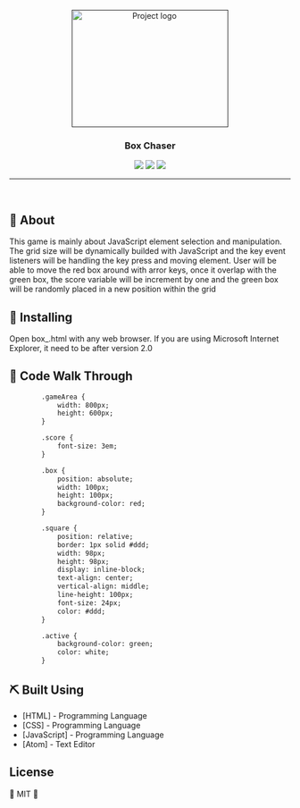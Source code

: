 <p align="center">
    <a href="" rel="noopener">
 <img height= 210 width = 280 src="https://user-images.githubusercontent.com/32112516/61998159-3fe67c80-b09b-11e9-83ca-e4091389fb68.png" alt="Project logo"></a>

<h3 align="center">Box Chaser</h3>

<div align="center">

  <img src="https://img.shields.io/badge/license-MIT-yellow.svg?style=flat-square">
  <img src="https://img.shields.io/badge/downloads-0k-yellow.svg?style=flat-square">
  <img src="https://img.shields.io/badge/build-passing-yellow.svg?style=flat-square">

</div>

---

<p align="center">
    <br> 
</p>

## 🧐 About 
This game is mainly about JavaScript element selection and manipulation. The grid size will be dynamically builded with JavaScript and the key event listeners will be handling the key press and moving element. User will be able to move the red box around with arror keys, once it overlap with the green box, the score variable will be increment by one and the green box will be randomly placed in a new position within the grid

## 🏁 Installing

Open box_.html with any web browser. If you are using Microsoft Internet Explorer, it need to be after version 2.0

## 🎈 Code Walk Through
```html
        .gameArea {
            width: 800px;
            height: 600px;
        }

        .score {
            font-size: 3em;
        }

        .box {
            position: absolute;
            width: 100px;
            height: 100px;
            background-color: red;
        }

        .square {
            position: relative;
            border: 1px solid #ddd;
            width: 98px;
            height: 98px;
            display: inline-block;
            text-align: center;
            vertical-align: middle;
            line-height: 100px;
            font-size: 24px;
            color: #ddd;
        }

        .active {
            background-color: green;
            color: white;
        }

```

## ⛏️ Built Using <a name = "built_using"></a>
- [HTML] - Programming Language
- [CSS] - Programming Language
- [JavaScript] - Programming Language
- [Atom] - Text Editor

## License

🌱 MIT 🌱

